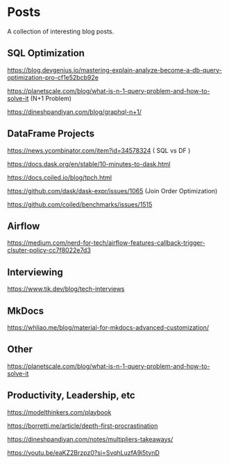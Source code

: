 # Posts

A collection of interesting blog posts.

## SQL Optimization

https://blog.devgenius.io/mastering-explain-analyze-become-a-db-query-optimization-pro-cf1e52bcb92e

https://planetscale.com/blog/what-is-n-1-query-problem-and-how-to-solve-it (N+1 Problem)

https://dineshpandiyan.com/blog/graphql-n+1/



## DataFrame Projects

https://news.ycombinator.com/item?id=34578324 ( SQL vs DF )

https://docs.dask.org/en/stable/10-minutes-to-dask.html

https://docs.coiled.io/blog/tpch.html

https://github.com/dask/dask-expr/issues/1065 (Join Order Optimization)

https://github.com/coiled/benchmarks/issues/1515 


## Airflow

https://medium.com/nerd-for-tech/airflow-features-callback-trigger-clsuter-policy-cc7f8022e7d3


## Interviewing

https://www.tik.dev/blog/tech-interviews


## MkDocs

https://whliao.me/blog/material-for-mkdocs-advanced-customization/

## Other

https://planetscale.com/blog/what-is-n-1-query-problem-and-how-to-solve-it


## Productivity, Leadership, etc

https://modelthinkers.com/playbook

https://borretti.me/article/depth-first-procrastination

https://dineshpandiyan.com/notes/multipliers-takeaways/

https://youtu.be/eaKZ2Brzpz0?si=SvqhLuzfA9i5tynD


